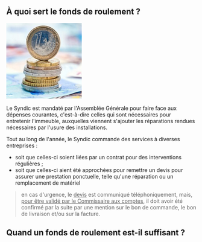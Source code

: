 ## &Agrave; quoi sert le fonds de roulement ?

![](budget.png)

Le Syndic est mandaté par l'Assemblée Générale pour faire face aux dépenses courantes, c'est-à-dire celles qui sont nécessaires pour entretenir l'immeuble, auxquelles viennent s'ajouter les réparations rendues nécessaires par l'usure des installations.

Tout au long de l'année, le Syndic commande des services à diverses entreprises :

* soit que celles-ci soient liées par un contrat pour des interventions régulières ;
* soit que celles-ci aient été approchées pour remettre un devis pour assurer une prestation ponctuelle, telle qu'une réparation ou un remplacement de matériel

> en cas d'urgence, le <u>devis</u> est communiqué téléphoniquement, mais, <u>pour être validé par le Commissaire aux comptes</u>, il doit avoir été confirmé par la suite par une mention sur le bon de commande, le bon de livraison et/ou sur la facture.

## Quand un fonds de roulement est-il suffisant ?

